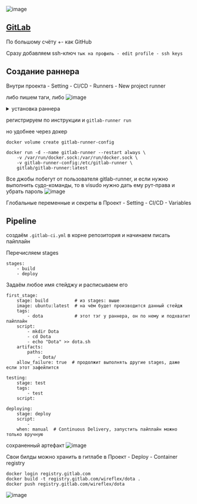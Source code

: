 ![image](https://github.com/user-attachments/assets/d06e49ef-a960-47a5-a9df-09bea2642523)

## [GitLab](https://gitlab.com/)

По большому счёту +- как GitHub

Сразу добавляем ssh-ключ ```тык на профиль - edit profile - ssh keys```

## Создание раннера

Внутри проекта - Setting - CI/CD - Runners - New project runner

либо пишем таги, либо ![image](https://github.com/user-attachments/assets/9f1ab826-a0c7-467a-9092-bf2bad94d6d6)

<details> <summary>установка раннера</summary>

``` 
# Download the binary for your system
sudo curl -L --output /usr/local/bin/gitlab-runner https://gitlab-runner-downloads.s3.amazonaws.com/latest/binaries/gitlab-runner-linux-amd64

# Give it permission to execute
sudo chmod +x /usr/local/bin/gitlab-runner

# Create a GitLab Runner user
sudo useradd --comment 'GitLab Runner' --create-home gitlab-runner --shell /bin/bash

# Install and run as a service
sudo gitlab-runner install --user=gitlab-runner --working-directory=/home/gitlab-runner
sudo gitlab-runner start
```
</details>

регистрируем по инструкции и ```gitlab-runner run```

но удобнее через докер
```
docker volume create gitlab-runner-config

docker run -d --name gitlab-runner --restart always \
    -v /var/run/docker.sock:/var/run/docker.sock \
    -v gitlab-runner-config:/etc/gitlab-runner \
    gitlab/gitlab-runner:latest
```

Все джобы побегут от пользователя gitlab-runner, и если нужно выполнить судо-команды, то в visudo нужно дать ему рут-права и убрать пароль ![image](https://github.com/user-attachments/assets/effbe15a-4207-4232-9aa2-18d53a8306fa)

Глобальные переменные и секреты в Проект - Setting - CI/CD - Variables

## Pipeline

создаём ```.gitlab-ci.yml``` в корне репозитория и начинаем писать пайплайн

Перечисляем stages
```
stages:
    - build
    - deploy
```

Задаём любое имя стейджу и расписываем его
```
first_stage:
    stage: build          # из stages: выше
    image: ubuntu:latest  # на чём будет производится данный стейдж
    tags:
        - dota            # этот тэг у раннера, он по нему и подхватит пайплайн
    script:
        - mkdir Dota
        - cd Dota
        - echo "Dota" >> dota.sh
    artifacts:
        paths:
            - Dota/
    allow_failure: true  # продолжит выполнять другие stages, даже если этот зафейлится

testing:
    stage: test
    tags: 
        - test
    script:

deploying:
    stage: deploy
    script:
        - 
    when: manual  # Continuous Delivery, запустить пайплайн можно только вручную
```
сохраненный артефакт ![image](https://github.com/user-attachments/assets/1f87b7da-dc3d-4f8c-baa3-788e374b620b)

Свои билды можно хранить в гитлабе в Проект - Deploy - Container registry
```
docker login registry.gitlab.com
docker build -t registry.gitlab.com/wireflex/dota .
docker push registry.gitlab.com/wireflex/dota
```
![image](https://github.com/user-attachments/assets/8bac9d2f-49b8-407c-b991-b218f79ea41e)
